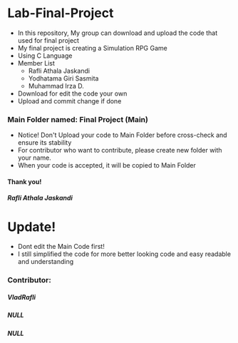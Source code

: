# Lab-Final-Project
* In this repository, My group can download and upload the code that used for final project
* My final project is creating a Simulation RPG Game
* Using C Language
* Member List
  * Rafli Athala Jaskandi
  * Yodhatama Giri Sasmita
  * Muhammad Irza D.
 * Download for edit the code your own
 * Upload and commit change if done
 ### Main Folder named: Final Project (Main)
 * Notice! Don't Upload your code to Main Folder before cross-check and ensure its stability
 * For contributor who want to contribute, please create new folder with your name.
 * When your code is accepted, it will be copied to Main Folder
 #### Thank you!
 ##### Rafli Athala Jaskandi
 
 # Update!
 * Dont edit the Main Code first!
 * I still simplified the code for more better looking code and easy readable and understanding
 
 ### Contributor:
 ##### VladRafli
 ##### NULL
 ##### NULL
